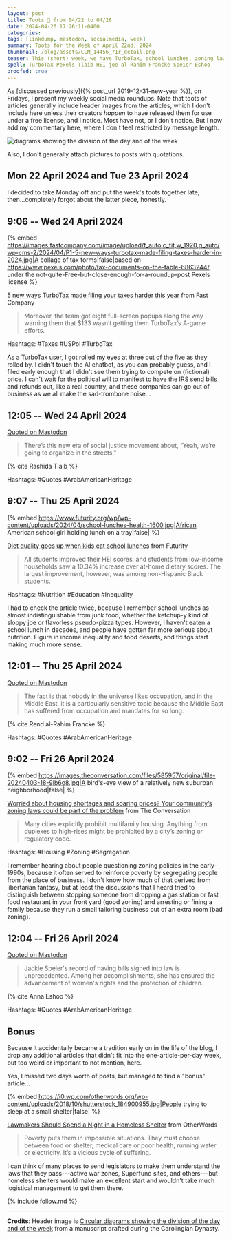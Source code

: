 ```yaml
---
layout: post
title: Toots 🦣 from 04/22 to 04/26
date: 2024-04-26 17:26:11-0400
categories:
tags: [linkdump, mastodon, socialmedia, week]
summary: Toots for the Week of April 22nd, 2024
thumbnail: /blog/assets/CLM_14456_71r_detail.png
teaser: This (short) week, we have TurboTax, school lunches, zoning laws, homelessness, and Arab-American Heritage.
spell: TurboTax Pexels Tlaib HEI joe al-Rahim Francke Speier Eshoo
proofed: true
---
```


As [discussed previously]({% post_url 2019-12-31-new-year %}), on Fridays, I present my weekly social media roundups.  Note that toots of articles generally include header images from the articles, which I don't include here unless their creators *happen* to have released them for use under a free license, and I notice.  Most have not, or I don't notice.  But I now add my commentary here, where I don't feel restricted by message length.

![diagrams showing the division of the day and of the week](/blog/assets/CLM_14456_71r_detail.png "What do you think, too much rouge for a monk?")

Also, I don't generally attach pictures to posts with quotations.

## Mon 22 April 2024 and Tue 23 April 2024

I decided to take Monday off and put the week's toots together late, then...completely forgot about the latter piece, honestly.

## 9:06 -- Wed 24 April 2024

{% embed https://images.fastcompany.com/image/upload/f_auto,c_fit,w_1920,q_auto/wp-cms-2/2024/04/P1-5-new-ways-turbotax-made-filing-taxes-harder-in-2024.jpg|A collage of tax forms|false|based on https://www.pexels.com/photo/tax-documents-on-the-table-6863244/, under the not-quite-Free-but-close-enough-for-a-roundup-post Pexels license %}

[<i class="fab fa-mastodon"></i>](https://mastodon.social/@jcolag/112326342191178488) [5 new ways TurboTax made filing your taxes harder this year](https://www.fastcompany.com/91106527/5-new-ways-turbotax-made-filing-taxes-harder-in-2024) from Fast Company

 > Moreover, the team got eight full-screen popups along the way warning them that $133 wasn’t getting them TurboTax’s A-game efforts.

Hashtags:  #Taxes #USPol #TurboTax

As a TurboTax user, I got rolled my eyes at three out of the five as they rolled by.  I didn't touch the AI chatbot, as you can probably guess, and I filed early enough that I didn't see them trying to compete on (fictional) price.  I can't wait for the political will to manifest to have the IRS send bills and refunds out, like a real country, and these companies can go out of business as we all make the sad-trombone noise...

## 12:05 -- Wed 24 April 2024

[<i class="fab fa-mastodon"></i> Quoted on Mastodon](https://mastodon.social/@jcolag/112327046421137113)

 > There’s this new era of social justice movement about, “Yeah, we’re going to organize in the streets.”

{% cite Rashida Tlaib %}

Hashtags:  #Quotes #ArabAmericanHeritage

## 9:07 -- Thu 25 April 2024

{% embed https://www.futurity.org/wp/wp-content/uploads/2024/04/school-lunches-health-1600.jpg|African American school girl holding lunch on a tray|false| %}

[<i class="fab fa-mastodon"></i>](https://mastodon.social/@jcolag/112332008681972160) [Diet quality goes up when kids eat school lunches](https://www.futurity.org/school-lunches-childrens-health-food-nutrition-3207252/) from Futurity

 > All students improved their HEI scores, and students from low-income households saw a 10.34% increase over at-home dietary scores. The largest improvement, however, was among non-Hispanic Black students.

Hashtags:  #Nutrition #Education #Inequality

I had to check the article twice, because I remember school lunches as almost indistinguishable from junk food, whether the ketchup-y kind of sloppy joe or flavorless pseudo-pizza types.  However, I haven't eaten a school lunch in decades, and people have gotten far more serious about nutrition.  Figure in income inequality and food deserts, and things start making much more sense.

## 12:01 -- Thu 25 April 2024

[<i class="fab fa-mastodon"></i> Quoted on Mastodon](https://mastodon.social/@jcolag/112332692975173827)

 > The fact is that nobody in the universe likes occupation, and in the Middle East, it is a particularly sensitive topic because the Middle East has suffered from occupation and mandates for so long.

{% cite Rend al-Rahim Francke %}

Hashtags:  #Quotes #ArabAmericanHeritage

## 9:02 -- Fri 26 April 2024

{% embed https://images.theconversation.com/files/585957/original/file-20240403-18-9ib6o8.jpg|A bird's-eye view of a relatively new suburban neighborhood|false| %}

[<i class="fab fa-mastodon"></i>](https://mastodon.social/@jcolag/112337651864878710) [Worried about housing shortages and soaring prices? Your community’s zoning laws could be part of the problem](https://theconversation.com/worried-about-housing-shortages-and-soaring-prices-your-communitys-zoning-laws-could-be-part-of-the-problem-227119) from The Conversation

 > Many cities explicitly prohibit multifamily housing. Anything from duplexes to high-rises might be prohibited by a city’s zoning or regulatory code.

Hashtags:  #Housing #Zoning #Segregation

I remember hearing about people questioning zoning policies in the early-1990s, because it often served to reinforce poverty by segregating people from the place of business.  I don't know how much of that derived from libertarian fantasy, but at least the discussions that I heard tried to distinguish between stopping someone from dropping a gas station or fast food restaurant in your front yard (good zoning) and arresting or fining a family because they run a small tailoring business out of an extra room (bad zoning).

## 12:04 -- Fri 26 April 2024

[<i class="fab fa-mastodon"></i> Quoted on Mastodon](https://mastodon.social/@jcolag/112338366916998542)

 > Jackie Speier's record of having bills signed into law is unprecedented. Among her accomplishments, she has ensured the advancement of women's rights and the protection of children.

{% cite Anna Eshoo %}

Hashtags:  #Quotes #ArabAmericanHeritage

## Bonus

Because it accidentally became a tradition early on in the life of the blog, I drop any additional articles that didn't fit into the one-article-per-day week, but too weird or important to not mention, here.

Yes, I missed two days worth of posts, but managed to find a "bonus" article...

{% embed https://i0.wp.com/otherwords.org/wp-content/uploads/2018/10/shutterstock_184900955.jpg|People trying to sleep at a small shelter|false| %}

<i class="fas fa-square"></i> [Lawmakers Should Spend a Night in a Homeless Shelter](https://otherwords.org/lawmakers-should-spend-a-night-in-a-homeless-shelter/) from OtherWords

 > Poverty puts them in impossible situations. They must choose between food or shelter, medical care or poor health, running water or electricity. It’s a vicious cycle of suffering.

I can think of many places to send legislators to make them understand the laws that they pass---active war zones, Superfund sites, and others---but homeless shelters would make an excellent start and wouldn't take much logistical management to get them there.

{% include follow.md %}

* * *

**Credits**:  Header image is [Circular diagrams showing the division of the day and of the week](https://commons.wikimedia.org/wiki/File:CLM_14456_71r_detail.jpg) from a manuscript drafted during the Carolingian Dynasty.

